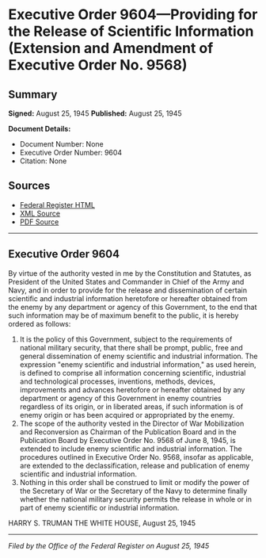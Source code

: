 # Executive Order 9604—Providing for the Release of Scientific Information (Extension and Amendment of Executive Order No. 9568)

## Summary

**Signed:** August 25, 1945
**Published:** August 25, 1945

**Document Details:**
- Document Number: None
- Executive Order Number: 9604
- Citation: None

## Sources
- [Federal Register HTML](https://www.presidency.ucsb.edu/documents/executive-order-9604-providing-for-the-release-scientific-information-extension-and)
- [XML Source](None)
- [PDF Source](None)

---

## Executive Order 9604

By virtue of the authority vested in me by the Constitution and Statutes, as President of the United States and Commander in Chief of the Army and Navy, and in order to provide for the release and dissemination of certain scientific and industrial information heretofore or hereafter obtained from the enemy by any department or agency of this Government, to the end that such information may be of maximum benefit to the public, it is hereby ordered as follows:
1. It is the policy of this Government, subject to the requirements of national military security, that there shall be prompt, public, free and general dissemination of enemy scientific and industrial information. The expression "enemy scientific and industrial information," as used herein, is defined to comprise all information concerning scientific, industrial and technological processes, inventions, methods, devices, improvements and advances heretofore or hereafter obtained by any department or agency of this Government in enemy countries regardless of its origin, or in liberated areas, if such information is of enemy origin or has been acquired or appropriated by the enemy.
2. The scope of the authority vested in the Director of War Mobilization and Reconversion as Chairman of the Publication Board and in the Publication Board by Executive Order No. 9568 of June 8, 1945, is extended to include enemy scientific and industrial information. The procedures outlined in Executive Order No. 9568, insofar as applicable, are extended to the declassification, release and publication of enemy scientific and industrial information.
3. Nothing in this order shall be construed to limit or modify the power of the Secretary of War or the Secretary of the Navy to determine finally whether the national military security permits the release in whole or in part of enemy scientific or industrial information.

HARRY S. TRUMAN
THE WHITE HOUSE,
August 25, 1945

---

*Filed by the Office of the Federal Register on August 25, 1945*
